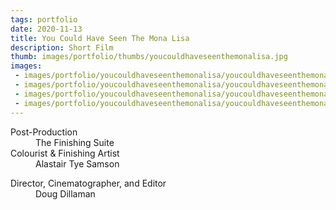 ```yaml
---
tags: portfolio
date: 2020-11-13
title: You Could Have Seen The Mona Lisa
description: Short Film
thumb: images/portfolio/thumbs/youcouldhaveseenthemonalisa.jpg
images:
 - images/portfolio/youcouldhaveseenthemonalisa/youcouldhaveseenthemonalisa1.jpg
 - images/portfolio/youcouldhaveseenthemonalisa/youcouldhaveseenthemonalisa2.jpg
 - images/portfolio/youcouldhaveseenthemonalisa/youcouldhaveseenthemonalisa3.jpg
 - images/portfolio/youcouldhaveseenthemonalisa/youcouldhaveseenthemonalisa4.jpg
---
```


<dl>
  <dt>Post-Production</dt>
  <dd>The Finishing Suite</dd>

  <dt>Colourist & Finishing Artist</dt>
  <dd>Alastair Tye Samson</dd>
</dl>

<dl>
  <dt>Director, Cinematographer, and Editor</dt>
  <dd>Doug Dillaman</dd>
</dl>
